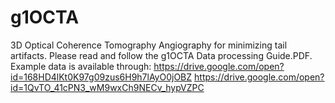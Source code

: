 # g1OCTA
3D Optical Coherence Tomography Angiography for minimizing tail artifacts. 
Please read and follow the g1OCTA Data processing Guide.PDF. 
Example data is available through:
https://drive.google.com/open?id=168HD4lKt0K97g09zus6H9h7lAyO0jOBZ
https://drive.google.com/open?id=1QvTO_41cPN3_wM9wxCh9NECv_hypVZPC
